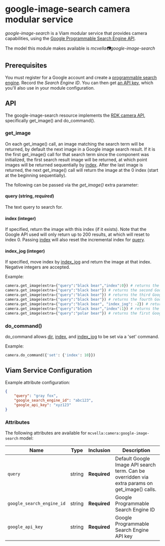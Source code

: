# google-image-search camera modular service

*google-image-search* is a Viam modular service that provides camera capabilities, using the [Google Programmable Search Engine API](https://developers.google.com/custom-search/docs/structured_search#sort-by-attribute).

The model this module makes available is *mcvella:camera:google-image-search*

## Prerequisites

You must register for a Google account and create a [programmable search engine](https://programmablesearchengine.google.com/controlpanel/all).
Record the *Search Engine ID*.
You can then get [an API key](https://developers.google.com/custom-search/v1/introduction#identify_your_application_to_google_with_api_key), which you'll also use in your module configuration.

## API

The google-image-search resource implements the [RDK camera API](https://github.com/rdk/camera-api), specifically get_image() and do_command().

### get_image

On each get_image() call, an image matching the search term will be returned, by default the next image in a Google image search result.
If it is the first get_image() call for that search term since the component was initialized, the first search result image will be returned, at which point images will be returned sequentially by [index](#index-integer).
After the last image is returned, the next get_image() call will return the image at the 0 index (start at the beginning sequentially).

The following can be passed via the *get_image()* extra parameter:

#### query (string, *required*)

The text query to search for.

#### index (integer)

If specified, return the image with this index (if it exists).
Note that the Google API used will only return up to 200 results, at which will reset to index 0.
Passing [index](#index-integer) will also reset the incremental index for [query](#query-string-required).

#### index_jog (integer)

If specified, move index by [index_jog](#index_jog-integer) and return the image at that index.
Negative integers are accepted.

Example:

```python
camera.get_image(extra={"query":"black bear","index":0}) # returns the first Google image search result for 'black bear'
camera.get_image(extra={"query":"black bear"}) # returns the second Google image search result for 'black bear'
camera.get_image(extra={"query":"black bear"}) # returns the third Google image search result for 'black bear'
camera.get_image(extra={"query":"black bear"}) # returns the fourth Google image search result for 'black bear'
camera.get_image(extra={"query":"black bear", "index_jog": -2}) # returns the third Google image search result for 'black bear'
camera.get_image(extra={"query":"black bear","index":1}) # returns the second Google image search result for 'black bear'
camera.get_image(extra={"query":"polar bear"}) # returns the first Google image search result for 'polar bear'
```

### do_command()

do_command allows [dir](#query-string), [index](#index-integer), and [index_jog](#index_jog-integer) to be set via a 'set' command.

Example:

``` python
camera.do_command({'set': {'index': 10}})
```

## Viam Service Configuration

Example attribute configuration:

```json
{
    "query": "gray fox",
    "google_search_engine_id": "abc123",
    "google_api_key": "xyz123"
}
```

### Attributes

The following attributes are available for `mcvella:camera:google-image-search` model:

| Name | Type | Inclusion | Description |
| ---- | ---- | --------- | ----------- |
| `query` | string | **Required** |  Default Google Image API search term. Can be overridden via extra params on get_image() calls. |
| `google_search_engine_id` | string | **Required** |  Google Programmable Search Engine ID |
| `google_api_key` | string | **Required** |  Google Programmable Search Engine API key |
